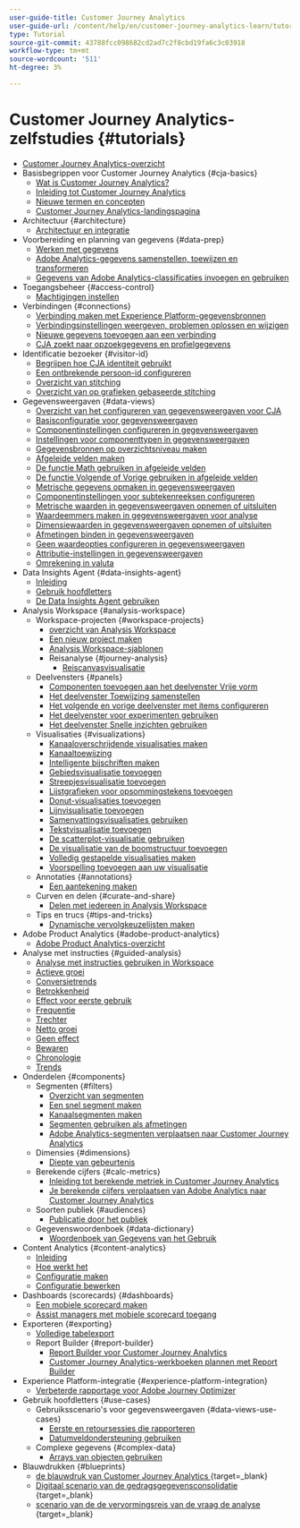 ```yaml
---
user-guide-title: Customer Journey Analytics
user-guide-url: /content/help/en/customer-journey-analytics-learn/tutorials/overview.html
type: Tutorial
source-git-commit: 43788fcc098682cd2ad7c2f8cbd19fa6c3c03918
workflow-type: tm+mt
source-wordcount: '511'
ht-degree: 3%

---
```



# Customer Journey Analytics-zelfstudies {#tutorials}

+ [Customer Journey Analytics-overzicht](overview.md)
+ Basisbegrippen voor Customer Journey Analytics {#cja-basics}
   + [Wat is Customer Journey Analytics?](cja-basics/what-is-customer-journey-analytics.md)
   + [Inleiding tot Customer Journey Analytics](cja-basics/understanding-customer-journey-analytics.md)
   + [Nieuwe termen en concepten](cja-basics/new-terms-and-concepts-in-cja.md)
   + [Customer Journey Analytics-landingspagina](cja-basics/customer-journey-analytics-landing-page.md)
+ Architectuur {#architecture}
   + [Architectuur en integratie](architecture/architecture-and-integrations-of-cja.md)
+ Voorbereiding en planning van gegevens {#data-prep}
   + [Werken met gegevens](data-prep/working-with-data-in-cja.md)
   + [Adobe Analytics-gegevens samenstellen, toewijzen en transformeren](data-prep/ingest-map-and-transform-adobe-analytics-data.md)
   + [Gegevens van Adobe Analytics-classificaties invoegen en gebruiken](data-prep/ingest-and-use-analytics-classifications.md)
+ Toegangsbeheer {#access-control}
   + [Machtigingen instellen](permissions/set-up-permissions.md)
+ Verbindingen {#connections}
   + [Verbinding maken met Experience Platform-gegevensbronnen](connections/connecting-customer-journey-analytics-to-data-sources-in-platform.md)
   + [Verbindingsinstellingen weergeven, problemen oplossen en wijzigen](connections/connections-details-experience-in-cja.md)
   + [Nieuwe gegevens toevoegen aan een verbinding](connections/add-past-data-to-an-existing-connection-in-cja.md)
   + [CJA zoekt naar opzoekgegevens en profielgegevens](connections/cja-lookup-data.md)
+ Identificatie bezoeker {#visitor-id}
   + [Begrijpen hoe CJA identiteit gebruikt](visitor-id/understanding-how-customer-journey-analytics-uses-identity.md)
   + [Een ontbrekende persoon-id configureren](visitor-id/configure-missing-person-id.md)
   + [Overzicht van stitching](visitor-id/overview-of-stitching.md)
   + [Overzicht van op grafieken gebaseerde stitching](visitor-id/graph-based-stitching-overview.md)
+ Gegevensweergaven {#data-views}
   + [Overzicht van het configureren van gegevensweergaven voor CJA](data-views/overview-of-configuring-data-views-for-cja.md)
   + [Basisconfiguratie voor gegevensweergaven](data-views/basic-configuration-for-data-views.md)
   + [Componentinstellingen configureren in gegevensweergaven](data-views/configuring-component-settings-in-data-views.md)
   + [Instellingen voor componenttypen in gegevensweergaven](data-views/component-type-settings-in-data-views.md)
   + [Gegevensbronnen op overzichtsniveau maken](data-views/create-summary-level-data-sources.md)
   + [Afgeleide velden maken](data-views/derived-fields-in-cja.md)
   + [De functie Math gebruiken in afgeleide velden](data-views/use-the-math-function-in-derived-fields.md)
   + [De functie Volgende of Vorige gebruiken in afgeleide velden](data-views/use-the-next-previous-function-in-derived-fields.md)
   + [Metrische gegevens opmaken in gegevensweergaven](data-views/formatting-metrics-in-data-views.md)
   + [Componentinstellingen voor subtekenreeksen configureren](data-views/configure-substring-component-settings.md)
   + [Metrische waarden in gegevensweergaven opnemen of uitsluiten](data-views/include-or-exclude-metric-values-in-data-views.md)
   + [Waardeemmers maken in gegevensweergaven voor analyse](data-views/creating-value-buckets-in-data-views-for-analysis.md)
   + [Dimensiewaarden in gegevensweergaven opnemen of uitsluiten](data-views/include-or-exclude-dimension-values-in-data-views.md)
   + [Afmetingen binden in gegevensweergaven](data-views/binding-dimensions-in-data-views.md)
   + [Geen waardeopties configureren in gegevensweergaven](data-views/configure-no-value-options-in-data-views.md)
   + [Attributie-instellingen in gegevensweergaven](data-views/attribution-settings-in-data-views.md)
   + [Omrekening in valuta](data-views/currency-conversion.md)
+ Data Insights Agent {#data-insights-agent}
   + [Inleiding](data-insights-agent/introduction-to-the-data-insights-agent.md)
   + [Gebruik hoofdletters](data-insights-agent/data-insights-agent-use-cases.md)
   + [De Data Insights Agent gebruiken](data-insights-agent/use-the-data-insights-agent.md)
+ Analysis Workspace {#analysis-workspace}
   + Workspace-projecten {#workspace-projects}
      + [ overzicht van Analysis Workspace ](analysis-workspace/workspace-projects/analysis-workspace-overview.md)
      + [Een nieuw project maken](analysis-workspace/workspace-projects/build-a-new-project.md)
      + [Analysis Workspace-sjablonen](analysis-workspace/workspace-projects/analysis-workspace-templates.md)
      + Reisanalyse {#journey-analysis}
         + [Reiscanvasvisualisatie](analysis-workspace/workspace-projects/journey-analysis/journey-canvas-viz.md)
   + Deelvensters {#panels}
      + [Componenten toevoegen aan het deelvenster Vrije vorm](analysis-workspace/panels/add-components-to-the-freeform-panel.md)
      + [Het deelvenster Toewijzing samenstellen](analysis-workspace/panels/build-the-attribution-panel.md)
      + [Het volgende en vorige deelvenster met items configureren](analysis-workspace/panels/configure-next-previous-item-panel.md)
      + [Het deelvenster voor experimenten gebruiken](analysis-workspace/panels/use-the-experimentation-panel.md)
      + [Het deelvenster Snelle inzichten gebruiken](analysis-workspace/panels/use-the-quick-insights-panel.md)
   + Visualisaties {#visualizations}
      + [Kanaaloverschrijdende visualisaties maken](analysis-workspace/visualizations/creating-cross-channel-visualizations-in-customer-journey-analytics.md)
      + [Kanaaltoewijzing](analysis-workspace/visualizations/cross-channel-attribution-in-customer-journey-analytics.md)
      + [Intelligente bijschriften maken](analysis-workspace/visualizations/intelligent-captions.md)
      + [Gebiedsvisualisatie toevoegen](analysis-workspace/visualizations/add-area-visualizations.md)
      + [Streepjesvisualisatie toevoegen](analysis-workspace/visualizations/add-bar-visualizations.md)
      + [Lijstgrafieken voor opsommingstekens toevoegen](analysis-workspace/visualizations/add-bullet-graph-visualizations.md)
      + [Donut-visualisaties toevoegen](analysis-workspace/visualizations/add-donut-visualizations.md)
      + [Lijnvisualisatie toevoegen](analysis-workspace/visualizations/add-line-visualizations.md)
      + [Samenvattingsvisualisaties gebruiken](analysis-workspace/visualizations/use-summary-visualizations.md)
      + [Tekstvisualisatie toevoegen](analysis-workspace/visualizations/add-text-visualizations.md)
      + [De scatterplot-visualisatie gebruiken](analysis-workspace/visualizations/use-scatterplot-visualizations.md)
      + [De visualisatie van de boomstructuur toevoegen](analysis-workspace/visualizations/add-treemap-visualizations.md)
      + [Volledig gestapelde visualisaties maken](analysis-workspace/visualizations/create-stacked-visualizations.md)
      + [Voorspelling toevoegen aan uw visualisatie](analysis-workspace/visualizations/forecasting.md)
   + Annotaties {#annotations}
      + [Een aantekening maken](analysis-workspace/annotations/create-an-annotation.md)
   + Curven en delen {#curate-and-share}
      + [Delen met iedereen in Analysis Workspace](analysis-workspace/curate-and-share/share-with-anyone-in-analysis-workspace.md)
   + Tips en trucs {#tips-and-tricks}
      + [Dynamische vervolgkeuzelijsten maken](analysis-workspace/tips-and-tricks/dynamic-drop-downs.md)
+ Adobe Product Analytics {#adobe-product-analytics}
   + [Adobe Product Analytics-overzicht](adobe-product-analytics/adobe-product-analytics-overview.md)
+ Analyse met instructies {#guided-analysis}
   + [Analyse met instructies gebruiken in Workspace](guided-analysis/guided-analysis-in-workspace.md)
   + [Actieve groei](guided-analysis/active-growth.md)
   + [Conversietrends](guided-analysis/conversion-trends.md)
   + [Betrokkenheid](guided-analysis/engagement.md)
   + [Effect voor eerste gebruik](guided-analysis/first-use-impact.md)
   + [Frequentie](guided-analysis/frequency.md)
   + [ Trechter ](guided-analysis/funnel.md)
   + [ Netto groei ](guided-analysis/net-growth.md)
   + [Geen effect](guided-analysis/release-impact.md)
   + [Bewaren](guided-analysis/retention.md)
   + [ Chronologie ](guided-analysis/timeline.md)
   + [Trends](guided-analysis/trends.md)
+ Onderdelen {#components}
   + Segmenten {#filters}
      + [Overzicht van segmenten](components/filters/introduction-to-filters-in-cja.md)
      + [Een snel segment maken](components/filters/create-a-quick-filter.md)
      + [Kanaalsegmenten maken](components/filters/creating-cross-channel-filters-in-customer-journey-analytics.md)
      + [Segmenten gebruiken als afmetingen](components/filters/use-filters-as-dimensions.md)
      + [Adobe Analytics-segmenten verplaatsen naar Customer Journey Analytics](components/filters/moving-adobe-analytics-segments-to-customer-journey-analytics.md)
   + Dimensies {#dimensions}
      + [Diepte van gebeurtenis](components/dimensions/event-depth-in-cja.md)
   + Berekende cijfers {#calc-metrics}
      + [Inleiding tot berekende metriek in Customer Journey Analytics](components/calc-metrics/introduction-to-calculated-metrics-in-customer-journey-analytics.md)
      + [Je berekende cijfers verplaatsen van Adobe Analytics naar Customer Journey Analytics](components/calc-metrics/moving-your-calculated-metrics-from-adobe-analytics-to-customer-journey-analytics.md)
   + Soorten publiek {#audiences}
      + [Publicatie door het publiek](components/audiences/audience-publishing-for-cja.md)
   + Gegevenswoordenboek {#data-dictionary}
      + [ Woordenboek van Gegevens van het Gebruik ](components/data-dictionary/use-data-dictionary.md)
+ Content Analytics {#content-analytics}
   + [Inleiding](content-analytics/introduction-to-content-analytics.md)
   + [Hoe werkt het](content-analytics/how-it-works.md)
   + [Configuratie maken](content-analytics/create-configuration.md)
   + [Configuratie bewerken](content-analytics/edit-configuration.md)
+ Dashboards (scorecards) {#dashboards}
   + [Een mobiele scorecard maken](dashboards/create-a-mobile-scorecard.md)
   + [Assist managers met mobiele scorecard toegang](dashboards/assist-executives-to-access-mobile-scorecards.md)
+ Exporteren {#exporting}
   + [Volledige tabelexport](exporting/full-table-export.md)
   + Report Builder {#report-builder}
      + [Report Builder voor Customer Journey Analytics](exporting/report-builder/report-builder-for-customer-journey-analytics.md)
      + [Customer Journey Analytics-werkboeken plannen met Report Builder](exporting/report-builder/schedule-cja-workbooks-using-report-builder.md)
+ Experience Platform-integratie {#experience-platform-integration}
   + [Verbeterde rapportage voor Adobe Journey Optimizer](experience-platform-integration/enhanced-reporting-for-adobe-journey-optimizer.md)
+ Gebruik hoofdletters {#use-cases}
   + Gebruiksscenario&#39;s voor gegevensweergaven {#data-views-use-cases}
      + [Eerste en retoursessies die rapporteren](use-cases/data-views-use-cases/first-time-and-returning-sessions.md)
      + [Datumveldondersteuning gebruiken](use-cases/data-views-use-cases/leverage-date-field-support.md)
   + Complexe gegevens {#complex-data}
      + [Arrays van objecten gebruiken](use-cases/complex-data/object-arrays-in-cja.md)
+ Blauwdrukken {#blueprints}
   + [ de blauwdruk van Customer Journey Analytics ](https://experienceleague.adobe.com/en/docs/blueprints-learn/architecture/customer-journey-analytics/overview){target=_blank}
   + [ Digitaal scenario van de gedragsgegevensconsolidatie ](https://experienceleague.adobe.com/en/docs/analytics-platform/using/cja-usecases/cross-channel/cross-channel){target=_blank}
   + [ scenario van de de vervormingsreis van de vraag de analyse ](https://experienceleague.adobe.com/en/docs/analytics-platform/using/cja-usecases/cross-channel/call-center){target=_blank}
